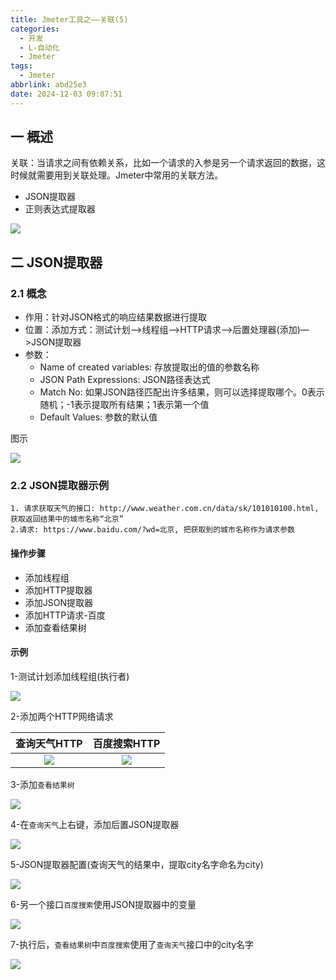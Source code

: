 ```yaml
---
title: Jmeter工具之——关联(5)
categories:
  - 开发
  - L-自动化
  - Jmeter
tags:
  - Jmeter
abbrlink: abd25e3
date: 2024-12-03 09:07:51
---
```

## 一 概述

关联：当请求之间有依赖关系，比如一个请求的入参是另一个请求返回的数据，这时候就需要用到关联处理。Jmeter中常用的关联方法。

* JSON提取器
* 正则表达式提取器

<!--more-->

![][1]

## 二 JSON提取器

### 2.1 概念

* 作用：针对JSON格式的响应结果数据进行提取
* 位置：添加方式：测试计划—>线程组—>HTTP请求—>后置处理器(添加)—>JSON提取器
* 参数：
  - Name of created variables: 存放提取出的值的参数名称
  - JSON Path Expressions: JSON路径表达式
  - Match No: 如果JSON路径匹配出许多结果，则可以选择提取哪个。0表示随机；-1表示提取所有结果；1表示第一个值
  - Default Values: 参数的默认值

图示

![][2]

### 2.2  JSON提取器示例

```
1. 请求获取天气的接口: http://www.weather.com.cn/data/sk/101010100.html, 获取返回结果中的城市名称“北京”
2.请求: https://www.baidu.com/?wd=北京, 把获取到的城市名称作为请求参数
```

#### 操作步骤

* 添加线程组
* 添加HTTP提取器
* 添加JSON提取器
* 添加HTTP请求-百度
* 添加查看结果树

#### 示例

1-测试计划添加线程组(执行者)

![][3]

2-添加两个HTTP网络请求

| 查询天气HTTP | 百度搜索HTTP |
| :----------: | :----------: |
|    ![][4]    |    ![][5]    |

3-添加`查看结果树`

![][6]

4-在`查询天气`上右键，添加后置JSON提取器

![][7]

5-JSON提取器配置(查询天气的结果中，提取city名字命名为city)

![][8]

6-另一个接口`百度搜索`使用JSON提取器中的变量

![][9]

7-执行后，`查看结果树`中`百度搜索`使用了`查询天气`接口中的city名字

![][10]




[1]: https://cdn.jsdelivr.net/gh/pgzxc/cdn/blog-image/jmeter-5-relate-interface-1.png
[2]: https://cdn.jsdelivr.net/gh/pgzxc/cdn/blog-image/jmeter-5-relate-param-2.png
[3]: https://cdn.jsdelivr.net/gh/pgzxc/cdn/blog-image/jmeter-5-relate-thread-add-3.png
[4]: https://cdn.jsdelivr.net/gh/pgzxc/cdn/blog-image/jmeter-5-relate-http-weather-4.png
[5]: https://cdn.jsdelivr.net/gh/pgzxc/cdn/blog-image/jmeter-5-relate-http-baidu-5.png
[6]: https://cdn.jsdelivr.net/gh/pgzxc/cdn/blog-image/jmeter-5-relate-result-add-6.png
[7]: https://cdn.jsdelivr.net/gh/pgzxc/cdn/blog-image/jmeter-5-relate-weather-after-add-7.png
[8]: https://cdn.jsdelivr.net/gh/pgzxc/cdn/blog-image/jmeter-5-relate-weather-after-config-8.png
[9]: https://cdn.jsdelivr.net/gh/pgzxc/cdn/blog-image/jmeter-5-relate-weather-after-use-9.png
[10]: https://cdn.jsdelivr.net/gh/pgzxc/cdn/blog-image/jmeter-5-relate-result-10.png